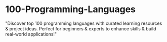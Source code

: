 # 100-Programming-Languages
"Discover top 100 programming languages with curated learning resources &amp; project ideas. Perfect for beginners &amp; experts to enhance skills &amp; build real-world applications!"
